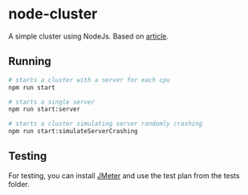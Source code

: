 # node-cluster

A simple cluster using NodeJs. Based on [article](https://bhattaraib58.medium.com/make-nodejs-handle-5x-request-with-99-9-uptime-adding-10-lines-of-code-e264006d35cf).

## Running

```bash
# starts a cluster with a server for each cpu
npm run start

# starts a single server
npm run start:server

# starts a cluster simulating server randomly crashing
npm run start:simulateServerCrashing
```

## Testing

For testing, you can install [JMeter](https://jmeter.apache.org/) and use the test plan from the tests folder.
